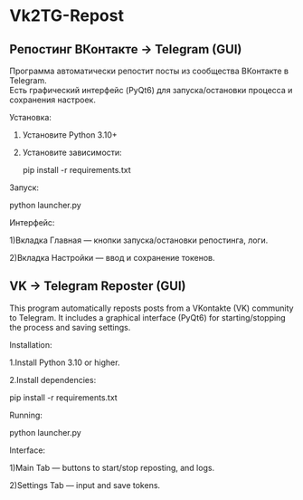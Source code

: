# Vk2TG-Repost

Репостинг ВКонтакте → Telegram (GUI)
------------------------------------
Программа автоматически репостит посты из сообщества ВКонтакте в Telegram.  
Есть графический интерфейс (PyQt6) для запуска/остановки процесса и сохранения настроек.  

Установка:

1. Установите Python 3.10+
   
2. Установите зависимости:
   
   pip install -r requirements.txt
   
Запуск:

python launcher.py

Интерфейс:

1)Вкладка Главная — кнопки запуска/остановки репостинга, логи.

2)Вкладка Настройки — ввод и сохранение токенов.

VK → Telegram Reposter (GUI)
--------------------------------------------------

This program automatically reposts posts from a VKontakte (VK) community to Telegram.
It includes a graphical interface (PyQt6) for starting/stopping the process and saving settings.

Installation:

1.Install Python 3.10 or higher.

2.Install dependencies:

  pip install -r requirements.txt

Running:

python launcher.py

Interface:

1)Main Tab — buttons to start/stop reposting, and logs.

2)Settings Tab — input and save tokens.
